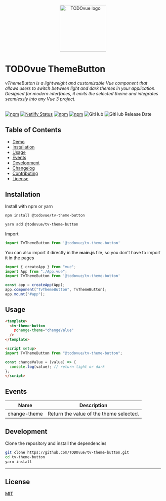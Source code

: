 <p align="center"><img width="150" src="https://firebasestorage.googleapis.com/v0/b/todovue-blog.appspot.com/o/logo.png?alt=media&token=d8eb592f-e4a9-4b02-8aff-62d337745f41" alt="TODOvue logo">
</p>

# TODOvue ThemeButton
###### vThemeButton is a lightweight and customizable Vue component that allows users to switch between light and dark themes in your application. Designed for modern interfaces, it emits the selected theme and integrates seamlessly into any Vue 3 project.

[![npm](https://img.shields.io/npm/v/@todovue/tv-theme-button.svg)](https://www.npmjs.com/package/@todovue/tv-theme-button) [![Netlify Status](https://api.netlify.com/api/v1/badges/cb4b8651-1062-4a0b-aa47-28437cbf9fdc/deploy-status)](https://app.netlify.com/sites/tv-theme-button/deploys) [![npm](https://img.shields.io/npm/dm/@todovue/tv-theme-button.svg)](https://www.npmjs.com/package/@todovue/tv-theme-button) [![npm](https://img.shields.io/npm/dt/@todovue/tv-theme-button.svg)](https://www.npmjs.com/package/@todovue/tv-theme-button) ![GitHub](https://img.shields.io/github/license/TODOvue/tv-theme-button) ![GitHub Release Date](https://img.shields.io/github/release-date/TODOvue/tv-theme-button)

## Table of Contents
- [Demo](https://tv-theme-button.netlify.app/)
- [Installation](#installation)
- [Usage](#usage)
- [Events](#events)
- [Development](#development)
- [Changelog](https://github.com/TODOvue/tv-theme-button/blob/main/CHANGELOG.md)
- [Contributing](https://github.com/TODOvue/tv-theme-button/blob/main/CONTRIBUTING.md)
- [License](https://github.com/TODOvue/tv-theme-button/blob/main/LICENSE)

## Installation
Install with npm or yarn
```bash
npm install @todovue/tv-theme-button
```
```bash
yarn add @todovue/tv-theme-button
```
Import
```js
import TvThemeButton from '@todovue/tv-theme-button'
```

You can also import it directly in the **main.js** file, so you don't have to import it in the pages
```js
import { createApp } from "vue";
import App from "./App.vue";
import TvThemeButton from '@todovue/tv-theme-button'

const app = createApp(App);
app.component("TvThemeButton", TvThemeButton);
app.mount("#app");
```

## Usage
```html
<template>
  <tv-theme-button
    @change-theme="changeValue"
  />
</template>

<script setup>
import TvThemeButton from "@todovue/tv-theme-button";

const changeValue = (value) => {
  console.log(value); // return light or dark
};
</script>
```

## Events
| Name         | Description                             |
|--------------|-----------------------------------------|
| change-theme | Return the value of the theme selected. |

## Development
Clone the repository and install the dependencies
```bash
git clone https://github.com/TODOvue/tv-theme-button.git
cd tv-theme-button
yarn install
```
---
## License
[MIT](https://github.com/TODOvue/tv-theme-button/blob/main/LICENSE)
